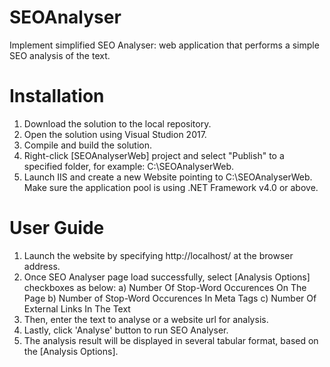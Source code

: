 # SEOAnalyser
Implement simplified SEO Analyser: web application that performs a simple SEO analysis of the text.

# Installation
1. Download the solution to the local repository.
2. Open the solution using Visual Studion 2017.
3. Compile and build the solution.
4. Right-click [SEOAnalyserWeb] project and select "Publish" to a specified folder, for example: C:\SEOAnalyserWeb.
5. Launch IIS and create a new Website pointing to C:\SEOAnalyserWeb.  Make sure the application pool is using .NET Framework v4.0 or above.

# User Guide
1. Launch the website by specifying http://localhost/ at the browser address.
2. Once SEO Analyser page load successfully, select [Analysis Options] checkboxes as below:
   a) Number Of Stop-Word Occurences On The Page
   b) Number of Stop-Word Occurences In Meta Tags
   c) Number Of External Links In The Text
3. Then, enter the text to analyse or a website url for analysis.
4. Lastly, click 'Analyse' button to run SEO Analyser.
5. The analysis result will be displayed in several tabular format, based on the [Analysis Options].
